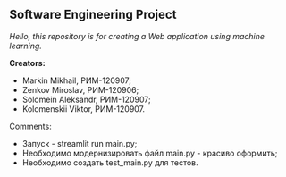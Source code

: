 ## Software Engineering Project
*Hello, this repository is for creating a Web application using machine learning.*

**Creators:**
- Markin Mikhail, РИМ-120907;
- Zenkov Miroslav, РИМ-120906;
- Solomein Aleksandr, РИМ-120907;
- Kolomenskii Viktor, РИМ-120907.

Comments:
- Запуск - streamlit run main.py;
- Необходимо модернизировать файл main.py - красиво оформить;
- Необходимо создать test_main.py для тестов.